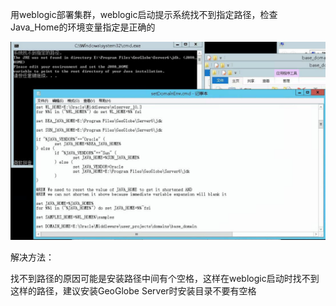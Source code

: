 用weblogic部署集群，weblogic启动提示系统找不到指定路径，检查Java_Home的环境变量指定是正确的

![](picture/p4.png)

解决方法：

找不到路径的原因可能是安装路径中间有个空格，这样在weblogic启动时找不到这样的路径，建议安装GeoGlobe Server时安装目录不要有空格

